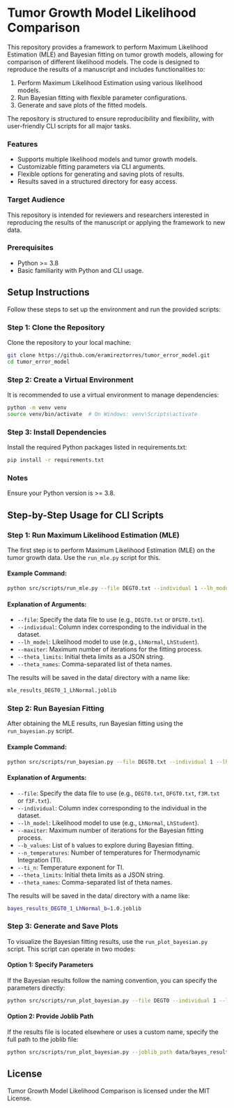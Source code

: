 # Tumor Growth Model Likelihood Comparison

This repository provides a framework to perform Maximum Likelihood Estimation (MLE) and Bayesian fitting on tumor growth models, allowing for comparison of different likelihood models. The code is designed to reproduce the results of a manuscript and includes functionalities to:

1. Perform Maximum Likelihood Estimation using various likelihood models.
2. Run Bayesian fitting with flexible parameter configurations.
3. Generate and save plots of the fitted models.

The repository is structured to ensure reproducibility and flexibility, with user-friendly CLI scripts for all major tasks.

### **Features**
- Supports multiple likelihood models and tumor growth models.
- Customizable fitting parameters via CLI arguments.
- Flexible options for generating and saving plots of results.
- Results saved in a structured directory for easy access.

### **Target Audience**
This repository is intended for reviewers and researchers interested in reproducing the results of the manuscript or applying the framework to new data.

### **Prerequisites**
- Python >= 3.8
- Basic familiarity with Python and CLI usage.

## Setup Instructions

Follow these steps to set up the environment and run the provided scripts:

### Step 1: Clone the Repository
Clone the repository to your local machine:
```bash
git clone https://github.com/eramireztorres/tumor_error_model.git
cd tumor_error_model
```

### Step 2: Create a Virtual Environment 
It is recommended to use a virtual environment to manage dependencies:
```bash
python -m venv venv
source venv/bin/activate  # On Windows: venv\Scripts\activate
```

### Step 3: Install Dependencies 
Install the required Python packages listed in requirements.txt:
```bash
pip install -r requirements.txt
```

### Notes 
Ensure your Python version is >= 3.8.

## Step-by-Step Usage for CLI Scripts

### Step 1: Run Maximum Likelihood Estimation (MLE)
The first step is to perform Maximum Likelihood Estimation (MLE) on the tumor growth data. Use the `run_mle.py` script for this.

#### Example Command:
```bash
python src/scripts/run_mle.py --file DEGT0.txt --individual 1 --lh_model LhNormal --init_theta "[[0,10],[500,10000],[200, 600],[10,500]]" --theta_names "'r', 'K', 'V(0)', 'sigma'"
```

#### Explanation of Arguments:
- `--file`: Specify the data file to use (e.g., `DEGT0.txt` or `DFGT0.txt`).
- `--individual`: Column index corresponding to the individual in the dataset.
- `--lh_model`: Likelihood model to use (e.g., `LhNormal`, `LhStudent`).
- `--maxiter`: Maximum number of iterations for the fitting process.
- `--theta_limits`: Initial theta limits as a JSON string.
- `--theta_names`: Comma-separated list of theta names.

The results will be saved in the data/ directory with a name like:

```bash
mle_results_DEGT0_1_LhNormal.joblib
```

### Step 2: Run Bayesian Fitting
After obtaining the MLE results, run Bayesian fitting using the `run_bayesian.py` script.

#### Example Command:
```bash
python src/scripts/run_bayesian.py --file DEGT0.txt --individual 1 --lh_model LhNormal --theta_limits "[[0,10],[500,10000],[200, 600],[10,500]]" --theta_names "'r', 'K', 'V(0)', 'sigma'" --b_values 1 0.02 0.04 0.08 0.1 0.35 0.5 0.7 --n_temperatures 15 --ti_n 1
```

#### Explanation of Arguments:
- `--file`: Specify the data file to use (e.g., `DEGT0.txt`, `DFGT0.txt`, `f3M.txt` or `f3F.txt`).
- `--individual`: Column index corresponding to the individual in the dataset.
- `--lh_model`: Likelihood model to use (e.g., `LhNormal`, `LhStudent`).
- `--maxiter`: Maximum number of iterations for the Bayesian fitting process.
- `--b_values`: List of `b` values to explore during Bayesian fitting.
- `--n_temperatures`: Number of temperatures for Thermodynamic Integration (TI).
- `--ti_n`: Temperature exponent for TI.
- `--theta_limits`: Initial theta limits as a JSON string.
- `--theta_names`: Comma-separated list of theta names.


The results will be saved in the data/ directory with a name like:

```bash
bayes_results_DEGT0_1_LhNormal_b=1.0.joblib
```

### Step 3: Generate and Save Plots

To visualize the Bayesian fitting results, use the `run_plot_bayesian.py` script. This script can operate in two modes:

#### Option 1: Specify Parameters
If the Bayesian results follow the naming convention, you can specify the parameters directly:
```bash
python src/scripts/run_plot_bayesian.py --file DEGT0 --individual 1 --lh_model LhNormal --b_value 1.0
```

#### Option 2: Provide Joblib Path
If the results file is located elsewhere or uses a custom name, specify the full path to the joblib file:
```bash
python src/scripts/run_plot_bayesian.py --joblib_path data/bayes_results_DEGT0_1_LhNormal_b=1.0.joblib
```

## License
Tumor Growth Model Likelihood Comparison is licensed under the MIT License.